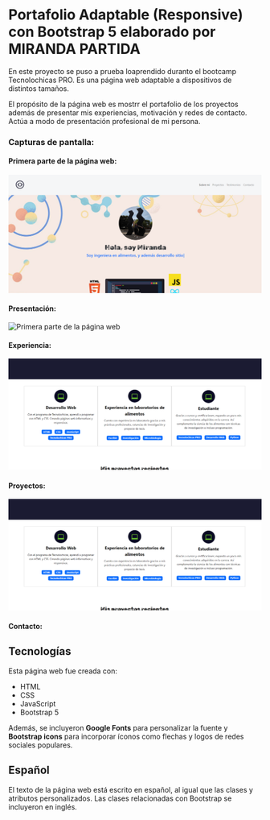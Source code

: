 # Portafolio Adaptable (Responsive) con Bootstrap 5 elaborado por MIRANDA PARTIDA

En este proyecto se puso a prueba loaprendido duranto el bootcamp Tecnolochicas PRO. Es una página web adaptable a dispositivos de distintos tamaños.

El propósito de la página web es mostrr el portafolio de los proyectos además de presentar mis experiencias, motivación y redes de contacto. Actúa a modo de presentación profesional de mi persona.

### Capturas de pantalla:

#### Primera parte de la página web:

![Primera parte de la página web](imagenes/pantallaprincipal.png)

#### Presentación:

![Primera parte de la página web](imagenes/presentación.png)

#### Experiencia:

![Experiencia](imagenes/experiencia.png)

#### Proyectos:

![Proyectos](imagenes/proyectos.png)

#### Contacto:



## Tecnologías

Esta página web fue creada con:

* HTML
* CSS
* JavaScript 
* Bootstrap 5

Además, se incluyeron **Google Fonts** para personalizar la fuente y **Bootstrap icons** para incorporar íconos como flechas y logos de redes sociales populares. 

## Español

El texto de la página web está escrito en español, al igual que las clases y atributos personalizados. Las clases relacionadas con Bootstrap se incluyeron en inglés.




